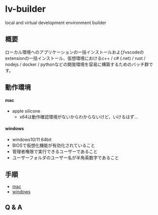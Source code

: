 # lv-builder
local and virtual development environment builder

## 概要
ローカル環境へのアプリケーションの一括インストールおよびvscodeのextensionの一括インストール、仮想環境におけるc++ / c# (.net) / rust / nodejs / docker / pythonなどの開発環境を容易に構築するためのバッチ群です。

## 動作環境

#### mac
- apple silicone
  - x64は動作確認環境がないからわからないけど、いけるはず...


#### windows
- windows10/11 64bit
- BIOSで仮想化機能が有効化されていること
- 管理者権限で実行できるユーザーであること
- ユーザーフォルダのユーザー名が半角英数字であること

## 手順
- [mac](./mac/README.md)
- [windows](./windows/README.md)

## Q & A
